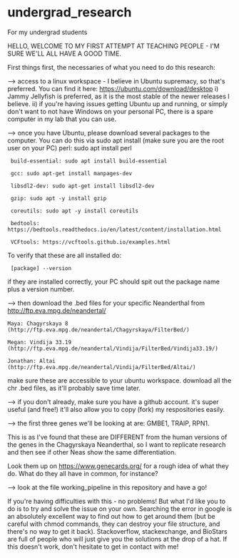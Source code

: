 # undergrad_research
For my undergrad students

HELLO, WELCOME TO MY FIRST ATTEMPT AT TEACHING PEOPLE - I'M SURE WE'LL ALL HAVE A GOOD TIME. 

First things first, the necessaries of what you need to do this research:

--> access to a linux workspace - I believe in Ubuntu supremacy, so that's preferred. You can find it here: https://ubuntu.com/download/desktop
    i) Jammy Jellyfish is preferred, as it is the most stable of the newer releases I believe. 
    ii) if you're having issues getting Ubuntu up and running, or simply don't want to not have Windows on your personal PC, there is a spare computer in my
        lab that you can use.
        
--> once you have Ubuntu, please download several packages to the computer. You can do this via sudo apt install (make sure you are the root user on your PC)
     perl: sudo apt install perl
     
     build-essential: sudo apt install build-essential
     
     gcc: sudo apt-get install manpages-dev
     
     libsdl2-dev: sudo apt-get install libsdl2-dev
     
     gzip: sudo apt -y install gzip
     
     coreutils: sudo apt -y install coreutils
     
     bedtools: https://bedtools.readthedocs.io/en/latest/content/installation.html
     
     VCFtools: https://vcftools.github.io/examples.html
     
  To verify that these are all installed do: 
  
     [package] --version
  
  if they are installed correctly, your PC should spit out the package name plus a version number. 
     
--> then download the .bed files for your specific Neanderthal from http://ftp.eva.mpg.de/neandertal/
    
    Maya: Chagyrskaya 8 (http://ftp.eva.mpg.de/neandertal/Chagyrskaya/FilterBed/)
    
    Megan: Vindija 33.19 (http://ftp.eva.mpg.de/neandertal/Vindija/FilterBed/Vindija33.19/)
    
    Jonathan: Altai (http://ftp.eva.mpg.de/neandertal/Vindija/FilterBed/Altai/)
      
  make sure these are accessible to your ubuntu workspace. 
  download all the chr .bed files, as it'll probably save time later. 
    
--> if you don't already, make sure you have a github account. it's super useful (and free!) it'll also allow you to copy (fork) my respositories easily.
    
--> the first three genes we'll be looking at are: GMBE1, TRAIP, RPN1.
    
  This is as I've found that these are DIFFERENT from the human versions of the genes in the Chagyrskaya Neanderthal, so I want to replicate research and then see if other Neas show the same differentiation.
    
  Look them up on https://www.genecards.org/ for a rough idea of what they do. What do they all have in common, for instance?
    
--> look at the file working_pipeline in this repository and have a go! 


If you're having difficulties with this - no problems! But what I'd like you to do is to try and solve the issue on your own. Searching the error in google is an absolutely excellent way to find out how to get around them (but be careful with chmod commands, they can destroy your file structure, and there's no way to get it back). Stackoverflow, stackexchange, and BioStars are full of people who will just give you the solutions at the drop of a hat. If this doesn't work, don't hesitate to get in contact with me! 
